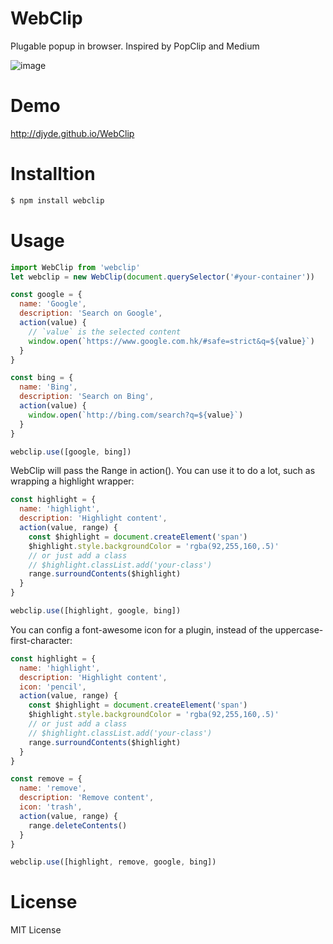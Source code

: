 # WebClip

Plugable popup in browser. Inspired by PopClip and Medium

![image](https://cloud.githubusercontent.com/assets/914329/15804722/14a7b78e-2b45-11e6-8925-2bfca3252a9d.png)

# Demo

http://djyde.github.io/WebClip

# Installtion

```bash
$ npm install webclip
```

# Usage

```javascript
import WebClip from 'webclip'
let webclip = new WebClip(document.querySelector('#your-container'))

const google = {
  name: 'Google',
  description: 'Search on Google',
  action(value) {
    // `value` is the selected content
    window.open(`https://www.google.com.hk/#safe=strict&q=${value}`)
  }
}

const bing = {
  name: 'Bing',
  description: 'Search on Bing',
  action(value) {
    window.open(`http://bing.com/search?q=${value}`)
  }
}

webclip.use([google, bing])
```

WebClip will pass the Range in action(). You can use it to do a lot, such as wrapping a highlight wrapper:

```javascript
const highlight = {
  name: 'highlight',
  description: 'Highlight content',
  action(value, range) {
    const $highlight = document.createElement('span')
    $highlight.style.backgroundColor = 'rgba(92,255,160,.5)'
    // or just add a class
    // $highlight.classList.add('your-class')
    range.surroundContents($highlight)      
  }
}

webclip.use([highlight, google, bing])
```

You can config a font-awesome icon for a plugin, instead of the uppercase-first-character:

```javascript
const highlight = {
  name: 'highlight',
  description: 'Highlight content',
  icon: 'pencil',
  action(value, range) {
    const $highlight = document.createElement('span')
    $highlight.style.backgroundColor = 'rgba(92,255,160,.5)'
    // or just add a class
    // $highlight.classList.add('your-class')
    range.surroundContents($highlight)      
  }
}

const remove = {
  name: 'remove',
  description: 'Remove content',
  icon: 'trash',
  action(value, range) {
    range.deleteContents()
  }
}

webclip.use([highlight, remove, google, bing])
```

# License
MIT License